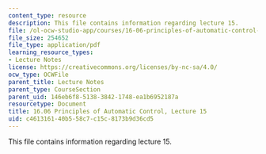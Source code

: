 ```yaml
---
content_type: resource
description: This file contains information regarding lecture 15.
file: /ol-ocw-studio-app/courses/16-06-principles-of-automatic-control-fall-2012/c461316140b558c7c15c8173b9d36cd5_MIT16_06F12_Lecture_15.pdf
file_size: 254652
file_type: application/pdf
learning_resource_types:
- Lecture Notes
license: https://creativecommons.org/licenses/by-nc-sa/4.0/
ocw_type: OCWFile
parent_title: Lecture Notes
parent_type: CourseSection
parent_uid: 146eb6f8-5138-3842-1748-ea1b6952187a
resourcetype: Document
title: 16.06 Principles of Automatic Control, Lecture 15
uid: c4613161-40b5-58c7-c15c-8173b9d36cd5
---
```

This file contains information regarding lecture 15.